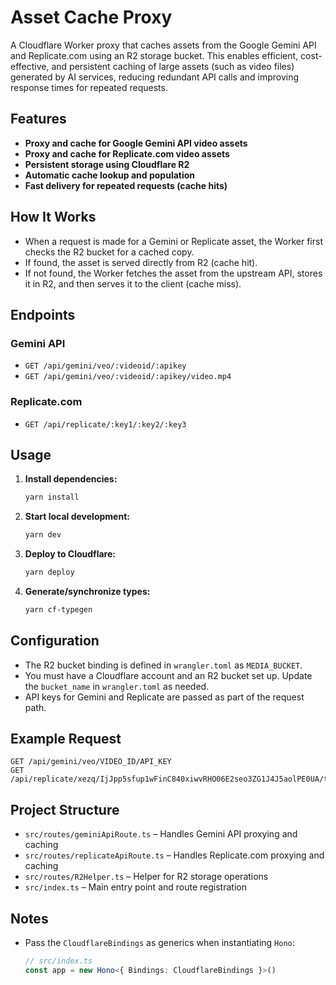 # Asset Cache Proxy

A Cloudflare Worker proxy that caches assets from the Google Gemini API and Replicate.com using an R2 storage bucket. This enables efficient, cost-effective, and persistent caching of large assets (such as video files) generated by AI services, reducing redundant API calls and improving response times for repeated requests.

## Features
- **Proxy and cache for Google Gemini API video assets**
- **Proxy and cache for Replicate.com video assets**
- **Persistent storage using Cloudflare R2**
- **Automatic cache lookup and population**
- **Fast delivery for repeated requests (cache hits)**

## How It Works
- When a request is made for a Gemini or Replicate asset, the Worker first checks the R2 bucket for a cached copy.
- If found, the asset is served directly from R2 (cache hit).
- If not found, the Worker fetches the asset from the upstream API, stores it in R2, and then serves it to the client (cache miss).

## Endpoints

### Gemini API
- `GET /api/gemini/veo/:videoid/:apikey`
- `GET /api/gemini/veo/:videoid/:apikey/video.mp4`

### Replicate.com
- `GET /api/replicate/:key1/:key2/:key3`

## Usage

1. **Install dependencies:**
   ```sh
   yarn install
   ```
2. **Start local development:**
   ```sh
   yarn dev
   ```
3. **Deploy to Cloudflare:**
   ```sh
   yarn deploy
   ```
4. **Generate/synchronize types:**
   ```sh
   yarn cf-typegen
   ```

## Configuration

- The R2 bucket binding is defined in `wrangler.toml` as `MEDIA_BUCKET`.
- You must have a Cloudflare account and an R2 bucket set up. Update the `bucket_name` in `wrangler.toml` as needed.
- API keys for Gemini and Replicate are passed as part of the request path.

## Example Request

```
GET /api/gemini/veo/VIDEO_ID/API_KEY
GET /api/replicate/xezq/IjJpp5sfup1wFinC840xiwvRHO06E2seo3ZG1J4J5aolPE0UA/tmpcpjkrycc.mp4
```

## Project Structure
- `src/routes/geminiApiRoute.ts` – Handles Gemini API proxying and caching
- `src/routes/replicateApiRoute.ts` – Handles Replicate.com proxying and caching
- `src/routes/R2Helper.ts` – Helper for R2 storage operations
- `src/index.ts` – Main entry point and route registration

## Notes
- Pass the `CloudflareBindings` as generics when instantiating `Hono`:
  ```ts
  // src/index.ts
  const app = new Hono<{ Bindings: CloudflareBindings }>()
```